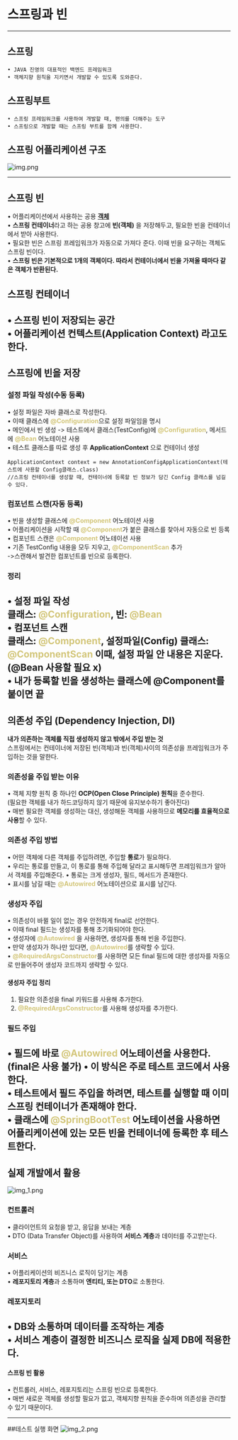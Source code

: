 # 스프링과 빈

-----

## 스프링
    • JAVA 진영의 대표적인 백엔드 프레임워크    
    • 객체지향 원칙을 지키면서 개발할 수 있도록 도와준다.

## 스프링부트
    • 스프링 프레임워크를 사용하여 개발할 때, 편의를 더해주는 도구    
    • 스프링으로 개발할 때는 스프링 부트를 함께 사용한다.

## 스프링 어플리케이션 구조 
![img.png](img.png)

---
## 스프링 빈
• 어플리케이션에서 사용하는 공용 <u>**객체**</u>  
• **스프링 컨테이너**라고 하는 공용 창고에 **빈(객체)** 을 저장해두고, 필요한 빈을 컨테이너에서 받아 사용한다.  
• 필요한 빈은 스프링 프레임워크가 자동으로 가져다 준다. 이때 빈을 요구하는 객체도 스프링 빈이다.    
• **스프링 빈은 기본적으로 1개의 객체이다. 따라서 컨테이너에서 빈을 가져올 때마다 같은 객체가 반환된다.**
## 스프링 컨테이너
• 스프링 빈이 저장되는 공간    
• **어플리케이션 컨텍스트(Application Context)** 라고도 한다.
---
## 스프링에 빈을 저장
### 설정 파일 작성(수동 등록)
• 설정 파일은 자바 클래스로 작성한다.  
• 이때 클래스에 <span style="color: #d3c67a;">**@Configuration**</span>으로 설정 파일임을 명시     
• 메인에서 빈 생성 -> 테스트에서 클래스(TestConfig)에 <span style="color: #d3c67a;">**@Configuration**</span>, 메서드에 <span style="color: #d3c67a;">**@Bean**</span> 어노테이션 사용     
• 테스트 클래스를 따로 생성 후 **ApplicationContext** 으로 컨테이너 생성    

    ApplicationContext context = new AnnotationConfigApplicationContext(테스트에 사용할 Config클래스.class) 
    //스프링 컨테이너를 생성할 때, 컨테이너에 등록할 빈 정보가 담긴 Config 클래스를 넘길 수 있다.
### 컴포넌트 스캔(자동 등록)  
• 빈을 생성할 클래스에 <span style="color: #d3c67a;">**@Component**</span> 어노테이션 사용   
• 어플리케이션을 시작할 때 <span style="color: #d3c67a;">**@Component**</span>가 붙은 클래스를 찾아서 자동으로 빈 등록  
• 컴포넌트 스캔은 <span style="color: #d3c67a;">**@Component**</span> 어노테이션 사용  
• 기존 TestConfig 내용을 모두 지우고, <span style="color: #d3c67a;">**@ComponentScan**</span> 추가  
->스캔해서 발견한 컴포넌트를 빈으로 등록한다.  

### 정리
• 설정 파일 작성  
  클래스: <span style="color: #d3c67a;">**@Configuration**</span>, 빈: <span style="color: #d3c67a;">**@Bean**</span>    
• 컴포넌트 스캔   
  클래스: <span style="color: #d3c67a;">**@Component**</span>, 설정파일(Config) 클래스: <span style="color: #d3c67a;">**@ComponentScan**</span> 이때, 설정 파일 안 내용은 지운다.(@Bean 사용할 필요 x)      
• 내가 등록할 빈을 생성하는 클래스에 @Component를 붙이면 끝
---
## 의존성 주입 (Dependency Injection, DI)
**내가 의존하는 객체를 직접 생성하지 않고 밖에서 주입 받는 것**  
스프링에서는 컨테이너에 저장된 빈(객체)과 빈(객체)사이의 의존성을 프레임워크가 주입하는 것을 말한다.

### 의존성을 주입 받는 이유
• 객체 지향 원칙 중 하나인 **OCP(Open Close Principle) 원칙**을 준수한다.    
(필요한 객체를 내가 하드코딩하지 않기 때문에 유지보수하기 좋아진다)  
• 매번 필요한 객체를 생성하는 대신, 생성해둔 객체를 사용하므로 **메모리를 효율적으로 사용**할 수 있다.   

### 의존성 주입 방법
• 어떤 객체에 다른 객체를 주입하려면, 주입할 **통로**가 필요하다.    
• 우리는 통로를 만들고, 이 통로를 통해 주입해 달라고 표시해두면 프레임워크가 알아서 객체를 주입해준다. 
• 통로는 크게 생성자, 필드, 메서드가 존재한다.    
• 표시를 남길 때는 <span style="color: #d3c67a;">**@Autowired**</span> 어노테이션으로 표시를 남긴다. 

### 생성자 주입
• 의존성이 바뀔 일이 없는 경우 안전하게 final로 선언한다.    
• 이때 final 필드는 생성자를 통해 초기화되어야 한다.   
• 생성자에 <span style="color: #d3c67a;">**@Autowired**</span> 을 사용하면, 생성자를 통해 빈을 주입한다.  
• 만약 생성자가 하나만 있다면, <span style="color: #d3c67a;">**@Autowired**</span>를 생략할 수 있다.   
• <span style="color: #d3c67a;">**@RequiredArgsConstructor**</span>를 사용하면 모든 final 필드에 대한 생성자를 자동으로 만들어주어
생성자 코드까지 생략할 수 있다.  
#### 생성자 주입 정리
1. 필요한 의존성을 final 키워드를 사용해 추가한다.
2. <span style="color: #d3c67a;">**@RequiredArgsConstructor**</span>를 사용해 생성자를 추가한다.

### 필드 주입
• 필드에 바로 <span style="color: #d3c67a;">**@Autowired**</span> 어노테이션을 사용한다. (final은 사용 불가) 
• 이 방식은 주로 테스트 코드에서 사용한다.   
• 테스트에서 필드 주입을 하려면, 테스트를 실행할 때 이미 스프링 컨테이너가 존재해야 한다.    
• 클래스에 <span style="color: #d3c67a;">**@SpringBootTest**</span> 어노테이션을 사용하면 어플리케이션에 있는 모든 빈을 컨테이너에 등록한 후 테스트한다.
---
## 실제 개발에서 활용
![img_1.png](img_1.png)

### 컨트롤러
• 클라이언트의 요청을 받고, 응답을 보내는 계층     
• DTO (Data Transfer Object)를 사용하여 **서비스 계층**과 데이터를 주고받는다. 
### 서비스
• 어플리케이션의 비즈니스 로직이 담기는 계층   
• **레포지토리 계층**과 소통하며 **엔티티, 또는 DTO**로 소통한다.
### 레포지토리
• **DB**와 소통하며 데이터를 조작하는 계층     
• 서비스 계층이 결정한 비즈니스 로직을 실제 DB에 적용한다.
---
#### 스프링 빈 활용
• 컨트롤러, 서비스, 레포지토리는 스프링 빈으로 등록한다.   
• 매번 새로운 객체를 생성할 필요가 없고, 객체지향 원칙을 준수하며 의존성을 관리할 수 있기 때문이다.  

---
##테스트 실행 화면
![img_2.png](img_2.png)


